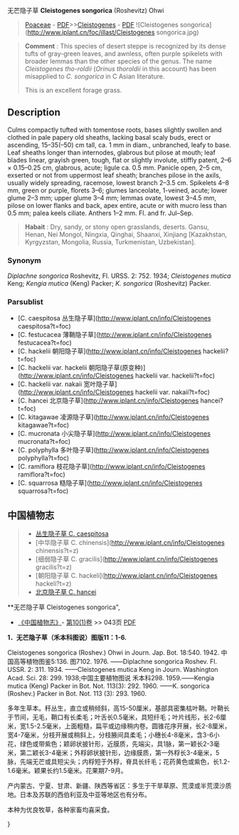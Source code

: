 无芒隐子草 **Cleistogenes songorica** (Roshevitz) Ohwi

> [Poaceae](http://www.iplant.cn/info/Poaceae?t=foc) - [PDF](http://www.iplant.cn/foc/pdf/Poaceae.pdf)>>[Cleistogenes](http://www.iplant.cn/info/Cleistogenes?t=foc) - [PDF](http://www.iplant.cn/foc/pdf/Cleistogenes.pdf)
![Cleistogenes songorica](http://www.iplant.cn/foc/illast/Cleistogenes songorica.jpg)


> **Comment** : 
> This species of desert steppe is recognized by its dense tufts of gray-green leaves, and awnless, often purple spikelets with broader lemmas than the other species of the genus. The name *Cleistogenes tho-roldii* (*Orinus thoroldii* in this account) has been misapplied to *C. songorica* in C Asian literature.
>
> This is an excellent forage grass.

## Description

Culms compactly tufted with tomentose roots, bases slightly swollen and clothed in pale papery old sheaths, lacking basal scaly buds, erect or ascending, 15–35(–50) cm tall, ca. 1 mm in diam., unbranched, leafy to base. Leaf sheaths longer than internodes, glabrous but pilose at mouth; leaf blades linear, grayish green, tough, flat or slightly involute, stiffly patent, 2–6 × 0.15–0.25 cm, glabrous, acute; ligule ca. 0.5 mm. Panicle open, 2–5 cm, exserted or not from uppermost leaf sheath; branches pilose in the axils, usually widely spreading, racemose, lowest branch 2–3.5 cm. Spikelets 4–8 mm, green or purple, florets 3–6; glumes lanceolate, 1-veined, acute; lower glume 2–3 mm; upper glume 3–4 mm; lemmas ovate, lowest 3–4.5 mm, pilose on lower flanks and back, apex entire, acute or with mucro less than 0.5 mm; palea keels ciliate. Anthers 1–2 mm. Fl. and fr. Jul–Sep.


> **Habait** : 
> Dry, sandy, or stony open grasslands, deserts. Gansu, Henan, Nei Mongol, Ningxia, Qinghai, Shaanxi, Xinjiang [Kazakhstan, Kyrgyzstan, Mongolia, Russia, Turkmenistan, Uzbekistan].

### Synonym
*Diplachne songorica* Roshevitz, Fl. URSS. 2: 752. 1934; *Cleistogenes mutica* Keng; *Kengia mutica* (Keng) Packer; *K. songorica* (Roshevitz) Packer.

### Parsublist

* [C.  caespitosa  丛生隐子草](http://www.iplant.cn/info/Cleistogenes caespitosa?t=foc)
* [C.  festucacea  薄鞘隐子草](http://www.iplant.cn/info/Cleistogenes festucacea?t=foc)
* [C.  hackelii  朝阳隐子草](http://www.iplant.cn/info/Cleistogenes hackelii?t=foc)
* [C.  hackelii var. hackelii  朝阳隐子草(原变种)](http://www.iplant.cn/info/Cleistogenes hackelii var. hackelii?t=foc)
* [C.  hackelii var. nakaii  宽叶隐子草](http://www.iplant.cn/info/Cleistogenes hackelii var. nakaii?t=foc)
* [C.  hancei  北京隐子草](http://www.iplant.cn/info/Cleistogenes hancei?t=foc)
* [C.  kitagawae  凌源隐子草](http://www.iplant.cn/info/Cleistogenes kitagawae?t=foc)
* [C.  mucronata  小尖隐子草](http://www.iplant.cn/info/Cleistogenes mucronata?t=foc)
* [C.  polyphylla  多叶隐子草](http://www.iplant.cn/info/Cleistogenes polyphylla?t=foc)
* [C.  ramiflora  枝花隐子草](http://www.iplant.cn/info/Cleistogenes ramiflora?t=foc)
* [C.  squarrosa  糙隐子草](http://www.iplant.cn/info/Cleistogenes squarrosa?t=foc)


## 中国植物志

> * [丛生隐子草  C.  caespitosa](Cleistogenes-caespitosa-丛生隐子草.md)
> * [中华隐子草  C.  chinensis](http://www.iplant.cn/info/Cleistogenes chinensis?t=z)
> * [细弱隐子草  C.  gracilis](http://www.iplant.cn/info/Cleistogenes gracilis?t=z)
> * [朝阳隐子草  C.  hackeli](http://www.iplant.cn/info/Cleistogenes hackeli?t=z)
> * [北京隐子草  C.  hancei](Cleistogenes-hancei-北京隐子草.md)


**无芒隐子草 Cleistogenes songorica",

* [《中国植物志》](http://www.iplant.cn/frps)- [第10(1)卷](http://www.iplant.cn/frps/vol/10(1)) >> 043页 [PDF](http://www.iplant.cn/frps/pdf/10(1)/043.pdf)


**1．无芒隐子草（禾本科图说）图版11：1-6.**

Cleistogenes songorica (Roshev.) Ohwi in Journ. Jap. Bot. 18:540. 1942. 中国高等植物图鉴5:136. 图7102. 1976. ——Diplachne songorica Roshev. Fl. USSR. 2: 311. 1934. ——Cleistogenes mutica Keng in Journ. Washington Acad. Sci. 28: 299. 1938;中国主要植物图说 禾本科298. 1959.——Kengia mutica (Keng) Packer in Bot. Not. 113(3): 292. 1960. ——K. songorica (Roshev.) Packer in Bot. Not. 113 (3): 293. 1960.

多年生草本。秆丛生，直立或稍倾斜，高15-50厘米，基部具密集枯叶鞘。叶鞘长于节间，无毛，鞘口有长柔毛；叶舌长0.5毫米，具短纤毛；叶片线形，长2-6厘米，宽1.5-2.5毫米，上面粗糙，扁平或边缘稍内卷。圆锥花序开展，长2-8厘米，宽4-7毫米，分枝开展或稍斜上，分枝腋间具柔毛；小穗长4-8毫米，含3-6小花，绿色或带紫色；颖卵状披针形，近膜质，先端尖，具1脉，第一颖长2-3毫米，第二颖长3-4毫米；外稃卵状披针形，边缘膜质，第一外稃长3-4毫米，5脉，先端无芒或具短尖头；内稃短于外稃，脊具长纤毛；花药黄色或紫色，长1.2-1.6毫米。颖果长约1.5毫米。花果期7-9月。

产内蒙古、宁夏、甘肃、新疆、陕西等省区：多生于干旱草原、荒漠或半荒漠沙质地。日本及苏联的西伯利亚及中亚等地区也有分布。

本种为优良牧草，各种家畜均喜采食。

}